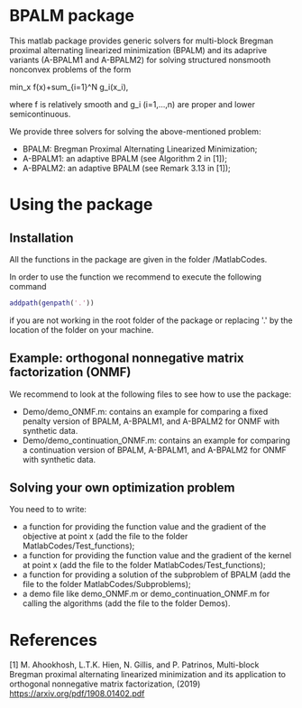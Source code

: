 BPALM package
=============


This matlab package provides generic solvers for multi-block Bregman proximal alternating linearized minimization (BPALM) and its adaprive variants (A-BPALM1 and A-BPALM2) for solving structured nonsmooth nonconvex problems of the form

  min_x f(x)+sum_{i=1}^N g_i(x_i),

where f is relatively smooth and g_i (i=1,...,n) are proper and lower semicontinuous.

We provide three solvers for solving the above-mentioned problem:
- BPALM: Bregman Proximal Alternating Linearized Minimization;
- A-BPALM1: an adaptive BPALM (see Algorithm 2 in [1]);
- A-BPALM2: an adaptive BPALM (see Remark 3.13 in [1]);

# Using the package

## Installation

All the functions in the package are given in the folder /MatlabCodes.

In order to use the function we recommend to execute the following command

```Matlab
addpath(genpath('.'))
```

if you are not working in the root folder of the package or replacing '.' by the location of the folder on your machine.


## Example: orthogonal nonnegative matrix factorization (ONMF)

We recommend to look at the following files to see how to use the package:
* Demo/demo_ONMF.m: contains an example for comparing a fixed penalty version of BPALM, A-BPALM1, and A-BPALM2 for ONMF with synthetic data.
* Demo/demo_continuation_ONMF.m: contains an example for comparing a continuation version of BPALM, A-BPALM1, and A-BPALM2 for ONMF with synthetic data.

## Solving your own optimization problem

You need to to write:
- a function for providing the function value and the gradient of the objective at point x (add the file to the folder MatlabCodes/Test_functions);
- a function for providing the function value and the gradient of the kernel at point x (add the file to the folder MatlabCodes/Test_functions);
- a function for providing a solution of the subproblem of BPALM (add the file to the folder MatlabCodes/Subproblems);
- a demo file like demo_ONMF.m or demo_continuation_ONMF.m for calling the algorithms (add the file to the folder Demos).

# References

[1] M. Ahookhosh, L.T.K. Hien, N. Gillis, and P. Patrinos, Multi-block Bregman proximal alternating linearized minimization and its application to orthogonal nonnegative matrix factorization, (2019) https://arxiv.org/pdf/1908.01402.pdf

